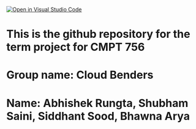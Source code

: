 [![Open in Visual Studio Code](https://classroom.github.com/assets/open-in-vscode-f059dc9a6f8d3a56e377f745f24479a46679e63a5d9fe6f495e02850cd0d8118.svg)](https://classroom.github.com/online_ide?assignment_repo_id=7107187&assignment_repo_type=AssignmentRepo)
# This is the github repository for the term project for CMPT 756
# Group name: Cloud Benders
# Name: Abhishek Rungta, Shubham Saini, Siddhant Sood, Bhawna Arya 

